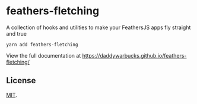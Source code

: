 # feathers-fletching
A collection of hooks and utilities to make your FeathersJS apps fly straight and true

```
yarn add feathers-fletching
```

View the full documentation at https://daddywarbucks.github.io/feathers-fletching/

## License

[MIT](LICENSE).
